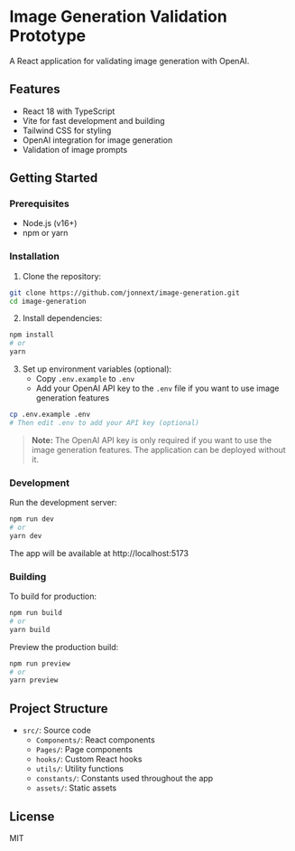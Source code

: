 # Image Generation Validation Prototype

A React application for validating image generation with OpenAI.

## Features

- React 18 with TypeScript
- Vite for fast development and building
- Tailwind CSS for styling
- OpenAI integration for image generation
- Validation of image prompts

## Getting Started

### Prerequisites

- Node.js (v16+)
- npm or yarn

### Installation

1. Clone the repository:

```bash
git clone https://github.com/jonnext/image-generation.git
cd image-generation
```

2. Install dependencies:

```bash
npm install
# or
yarn
```

3. Set up environment variables (optional):
   - Copy `.env.example` to `.env`
   - Add your OpenAI API key to the `.env` file if you want to use image generation features

```bash
cp .env.example .env
# Then edit .env to add your API key (optional)
```

> **Note:** The OpenAI API key is only required if you want to use the image generation features. The application can be deployed without it.

### Development

Run the development server:

```bash
npm run dev
# or
yarn dev
```

The app will be available at http://localhost:5173

### Building

To build for production:

```bash
npm run build
# or
yarn build
```

Preview the production build:

```bash
npm run preview
# or
yarn preview
```

## Project Structure

- `src/`: Source code
  - `Components/`: React components
  - `Pages/`: Page components
  - `hooks/`: Custom React hooks
  - `utils/`: Utility functions
  - `constants/`: Constants used throughout the app
  - `assets/`: Static assets

## License

MIT

